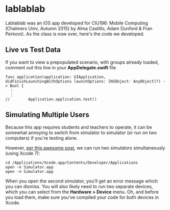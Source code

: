 # lablablab
Lablablab was an iOS app developed for CIU196: Mobile Computing (Chalmers Univ, Autumn 2015) by Alma Castillo, Adam Dunford & Fran Perković. As the class is now over, here's the code we developed.

## Live vs Test Data
If you want to view a prepopulated scenario, with groups already loaded, comment out this line in your **AppDelegate.swift** file 

```
func application(application: UIApplication, didFinishLaunchingWithOptions launchOptions: [NSObject: AnyObject]?) -> Bool {
  ⋮
  ⋮
//        Application.application.test()
```

## Simulating Multiple Users
Because this app requires students and teachers to operate, it can be somewhat annoying to switch from simulator to simulator (or run on two computers) if you're testing alone.

However, [per this awesome post](http://stackoverflow.com/a/26446438), we can run two simulators simultaneously (using Xcode 7):

```
cd /Applications/Xcode.app/Contents/Developer/Applications
open -n Simulator.app
open -n Simulator.app
```

When you open the second simulator, you'll get an error message which you can dismiss. You will also likely need to run two separate devices, which you can select from the **Hardware > Device** menu. Oh, and before you load them, make sure you've compiled your code for both devices in Xcode.
